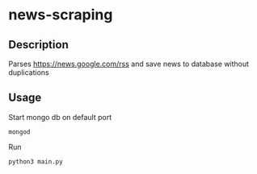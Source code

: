 # news-scraping

## Description

Parses https://news.google.com/rss and save news to database without duplications

## Usage

Start mongo db on default port

```
mongod
```

Run 

```
python3 main.py
```
